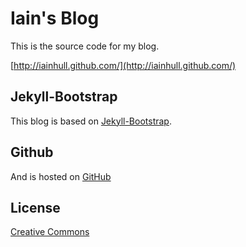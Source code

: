 # Iain's Blog

This is the source code for my blog.  

[http://iainhull.github.com/](http://iainhull.github.com/)

## Jekyll-Bootstrap

This blog is based on [Jekyll-Bootstrap](http://jekyllbootstrap.com).

## Github

And is hosted on [GitHub](http://github.com/)

## License

[Creative Commons](http://creativecommons.org/licenses/by-nc-sa/3.0/)
